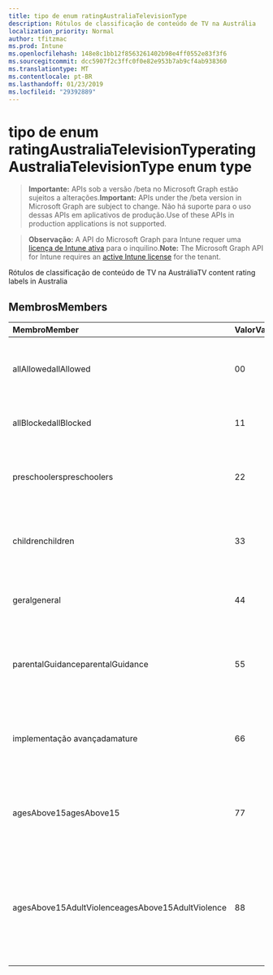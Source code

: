 ```yaml
---
title: tipo de enum ratingAustraliaTelevisionType
description: Rótulos de classificação de conteúdo de TV na Austrália
localization_priority: Normal
author: tfitzmac
ms.prod: Intune
ms.openlocfilehash: 148e8c1bb12f8563261402b98e4ff0552e83f3f6
ms.sourcegitcommit: dcc5907f2c3ffc0f0e82e953b7ab9cf4ab938360
ms.translationtype: MT
ms.contentlocale: pt-BR
ms.lasthandoff: 01/23/2019
ms.locfileid: "29392889"
---
```

# <a name="ratingaustraliatelevisiontype-enum-type"></a><span data-ttu-id="cea63-103">tipo de enum ratingAustraliaTelevisionType</span><span class="sxs-lookup"><span data-stu-id="cea63-103">ratingAustraliaTelevisionType enum type</span></span>

> <span data-ttu-id="cea63-104">**Importante:** APIs sob a versão /beta no Microsoft Graph estão sujeitos a alterações.</span><span class="sxs-lookup"><span data-stu-id="cea63-104">**Important:** APIs under the /beta version in Microsoft Graph are subject to change.</span></span> <span data-ttu-id="cea63-105">Não há suporte para o uso dessas APIs em aplicativos de produção.</span><span class="sxs-lookup"><span data-stu-id="cea63-105">Use of these APIs in production applications is not supported.</span></span>

> <span data-ttu-id="cea63-106">**Observação:** A API do Microsoft Graph para Intune requer uma [licença de Intune ativa](https://go.microsoft.com/fwlink/?linkid=839381) para o inquilino.</span><span class="sxs-lookup"><span data-stu-id="cea63-106">**Note:** The Microsoft Graph API for Intune requires an [active Intune license](https://go.microsoft.com/fwlink/?linkid=839381) for the tenant.</span></span>

<span data-ttu-id="cea63-107">Rótulos de classificação de conteúdo de TV na Austrália</span><span class="sxs-lookup"><span data-stu-id="cea63-107">TV content rating labels in Australia</span></span>

## <a name="members"></a><span data-ttu-id="cea63-108">Membros</span><span class="sxs-lookup"><span data-stu-id="cea63-108">Members</span></span>
|<span data-ttu-id="cea63-109">Membro</span><span class="sxs-lookup"><span data-stu-id="cea63-109">Member</span></span>|<span data-ttu-id="cea63-110">Valor</span><span class="sxs-lookup"><span data-stu-id="cea63-110">Value</span></span>|<span data-ttu-id="cea63-111">Descrição</span><span class="sxs-lookup"><span data-stu-id="cea63-111">Description</span></span>|
|:---|:---|:---|
|<span data-ttu-id="cea63-112">allAllowed</span><span class="sxs-lookup"><span data-stu-id="cea63-112">allAllowed</span></span>|<span data-ttu-id="cea63-113">0</span><span class="sxs-lookup"><span data-stu-id="cea63-113">0</span></span>|<span data-ttu-id="cea63-114">Valor padrão, para permitir que todos os TV mostra conteúdo</span><span class="sxs-lookup"><span data-stu-id="cea63-114">Default value, allow all TV shows content</span></span>|
|<span data-ttu-id="cea63-115">allBlocked</span><span class="sxs-lookup"><span data-stu-id="cea63-115">allBlocked</span></span>|<span data-ttu-id="cea63-116">1</span><span class="sxs-lookup"><span data-stu-id="cea63-116">1</span></span>|<span data-ttu-id="cea63-117">Não permitir que qualquer TV mostra conteúdo</span><span class="sxs-lookup"><span data-stu-id="cea63-117">Do not allow any TV shows content</span></span>|
|<span data-ttu-id="cea63-118">preschoolers</span><span class="sxs-lookup"><span data-stu-id="cea63-118">preschoolers</span></span>|<span data-ttu-id="cea63-119">2</span><span class="sxs-lookup"><span data-stu-id="cea63-119">2</span></span>|<span data-ttu-id="cea63-120">A classificação de P destina-se a preschoolers</span><span class="sxs-lookup"><span data-stu-id="cea63-120">The P classification is intended for preschoolers</span></span>|
|<span data-ttu-id="cea63-121">children</span><span class="sxs-lookup"><span data-stu-id="cea63-121">children</span></span>|<span data-ttu-id="cea63-122">3</span><span class="sxs-lookup"><span data-stu-id="cea63-122">3</span></span>|<span data-ttu-id="cea63-123">A classificação de C destina-se em 14 de filhos</span><span class="sxs-lookup"><span data-stu-id="cea63-123">The C classification is intended for children under 14</span></span>|
|<span data-ttu-id="cea63-124">geral</span><span class="sxs-lookup"><span data-stu-id="cea63-124">general</span></span>|<span data-ttu-id="cea63-125">4</span><span class="sxs-lookup"><span data-stu-id="cea63-125">4</span></span>|<span data-ttu-id="cea63-126">A classificação G é adequada para todos os anos</span><span class="sxs-lookup"><span data-stu-id="cea63-126">The G classification is suitable for all ages</span></span>|
|<span data-ttu-id="cea63-127">parentalGuidance</span><span class="sxs-lookup"><span data-stu-id="cea63-127">parentalGuidance</span></span>|<span data-ttu-id="cea63-128">5</span><span class="sxs-lookup"><span data-stu-id="cea63-128">5</span></span>|<span data-ttu-id="cea63-129">A classificação PG é recomendada para visualizadores jovens</span><span class="sxs-lookup"><span data-stu-id="cea63-129">The PG classification is recommended for young viewers</span></span>|
|<span data-ttu-id="cea63-130">implementação avançada</span><span class="sxs-lookup"><span data-stu-id="cea63-130">mature</span></span>|<span data-ttu-id="cea63-131">6</span><span class="sxs-lookup"><span data-stu-id="cea63-131">6</span></span>|<span data-ttu-id="cea63-132">A classificação M é recomendada para os visualizadores de mais de 15</span><span class="sxs-lookup"><span data-stu-id="cea63-132">The M classification is recommended for viewers over 15</span></span>|
|<span data-ttu-id="cea63-133">agesAbove15</span><span class="sxs-lookup"><span data-stu-id="cea63-133">agesAbove15</span></span>|<span data-ttu-id="cea63-134">7</span><span class="sxs-lookup"><span data-stu-id="cea63-134">7</span></span>|<span data-ttu-id="cea63-135">A classificação MA15 + não é adequada para os visualizadores em 15</span><span class="sxs-lookup"><span data-stu-id="cea63-135">The MA15+ classification is not suitable for viewers under 15</span></span>|
|<span data-ttu-id="cea63-136">agesAbove15AdultViolence</span><span class="sxs-lookup"><span data-stu-id="cea63-136">agesAbove15AdultViolence</span></span>|<span data-ttu-id="cea63-137">8</span><span class="sxs-lookup"><span data-stu-id="cea63-137">8</span></span>|<span data-ttu-id="cea63-138">A classificação AV15 + não é adequada para os visualizadores em 15, adulto violência específicos</span><span class="sxs-lookup"><span data-stu-id="cea63-138">The AV15+ classification is not suitable for viewers under 15, adult violence-specific</span></span>|




